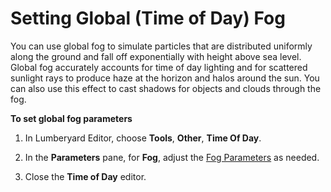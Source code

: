 # Setting Global \(Time of Day\) Fog<a name="weather-fog-global"></a>

You can use global fog to simulate particles that are distributed uniformly along the ground and fall off exponentially with height above sea level\. Global fog accurately accounts for time of day lighting and for scattered sunlight rays to produce haze at the horizon and halos around the sun\. You can also use this effect to cast shadows for objects and clouds through the fog\.

**To set global fog parameters**

1. In Lumberyard Editor, choose **Tools**, **Other**, **Time Of Day**\.

1. In the **Parameters** pane, for **Fog**, adjust the [Fog Parameters](sky-tod-parameters.md#fog-time-of-day-parameters) as needed\.

1. Close the **Time of Day** editor\.